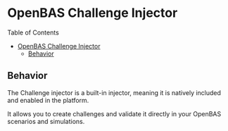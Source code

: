 # OpenBAS Challenge Injector

Table of Contents

- [OpenBAS Challenge Injector](#openbas-challenge-injector)
    - [Behavior](#behavior)

## Behavior

The Challenge injector is a built-in injector, meaning it is natively included and enabled in the platform.

It allows you to create challenges and validate it directly in your OpenBAS scenarios and simulations.
